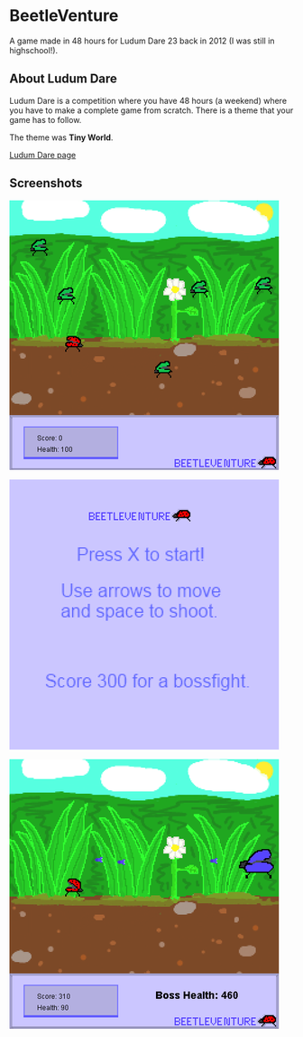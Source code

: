 # BeetleVenture

A game made in 48 hours for Ludum Dare 23 back in 2012 (I was still in highschool!).

## About Ludum Dare
Ludum Dare is a competition where you have 48 hours (a weekend) where you
have to make a complete game from scratch. There is a theme that your game has
to follow.

The theme was **Tiny World**.

[Ludum Dare page](http://ludumdare.com/compo/ludum-dare-23/?action=preview&uid=8224)

## Screenshots

![screenshot1](https://github.com/Nidjo123/beetleventure/blob/master/bv1.png)

![screenshot2](https://github.com/Nidjo123/beetleventure/blob/master/bv2.png)

![screenshot3](https://github.com/Nidjo123/beetleventure/blob/master/bv3.png)